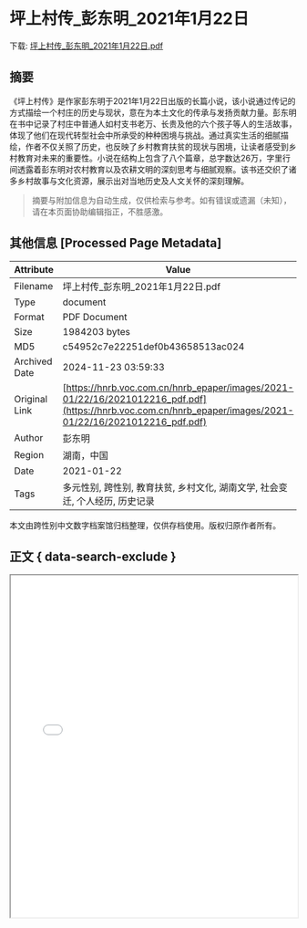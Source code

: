 # 坪上村传_彭东明_2021年1月22日

<!-- tcd_download_link -->
下载: <a href="../坪上村传_彭东明_2021年1月22日.pdf" download>坪上村传_彭东明_2021年1月22日.pdf</a>
<!-- tcd_download_link_end -->

## 摘要

<!-- tcd_abstract -->
《坪上村传》是作家彭东明于2021年1月22日出版的长篇小说，该小说通过传记的方式描绘一个村庄的历史与现状，意在为本土文化的传承与发扬贡献力量。彭东明在书中记录了村庄中普通人如村支书老万、长贵及他的六个孩子等人的生活故事，体现了他们在现代转型社会中所承受的种种困境与挑战。通过真实生活的细腻描绘，作者不仅关照了历史，也反映了乡村教育扶贫的现状与困境，让读者感受到乡村教育对未来的重要性。小说在结构上包含了八个篇章，总字数达26万，字里行间透露着彭东明对农村教育以及农耕文明的深刻思考与细腻观察。该书还交织了诸多乡村故事与文化资源，展示出对当地历史及人文关怀的深刻理解。

<!-- tcd_abstract_end -->

> 摘要与附加信息为自动生成，仅供检索与参考。如有错误或遗漏（未知），请在本页面协助编辑指正，不胜感激。

## 其他信息 [Processed Page Metadata]

| Attribute       | Value                                  |
|-----------------|----------------------------------------|
| Filename        | 坪上村传_彭东明_2021年1月22日.pdf                             |
| Type            | document                                 |
| Format          | PDF Document                               |
| Size            | 1984203 bytes                           |
| MD5             | c54952c7e22251def0b43658513ac024                                  |
| Archived Date   | 2024-11-23 03:59:33                             |
| Original Link   | [https://hnrb.voc.com.cn/hnrb_epaper/images/2021-01/22/16/2021012216_pdf.pdf](https://hnrb.voc.com.cn/hnrb_epaper/images/2021-01/22/16/2021012216_pdf.pdf)                         |
| Author          | 彭东明                               |
| Region          | 湖南，中国                               |
| Date            | 2021-01-22                                 |
| Tags            | 多元性别, 跨性别, 教育扶贫, 乡村文化, 湖南文学, 社会变迁, 个人经历, 历史记录                                 |

本文由跨性别中文数字档案馆归档整理，仅供存档使用。版权归原作者所有。


## 正文 { data-search-exclude }

<!-- tcd_main_text -->
<iframe src="../坪上村传_彭东明_2021年1月22日.pdf" width="100%" height="600px">
    <p>无法显示PDF，请下载查看。</p>
</iframe>
<!-- tcd_main_text_end -->

